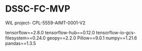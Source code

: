 # DSSC-FC-MVP
WIL project- CPL-5559-AIMT-0001-V2

tensorflow==2.8.0
tensorflow-hub==0.12.0
tensorflow-io-gcs-filesystem==0.24.0
geopy==2.2.0
Pillow==9.0.1
numpy==1.21.6
pandas==1.3.5

